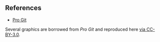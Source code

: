 ##  References

 * [Pro Git](http://git-scm.com/book/en/v2)

Several graphics are borrowed from *Pro Git* and reproduced here [via CC-BY-3.0](https://github.com/git/git-scm.com/blob/694c6933b63b90cbd5ae820e101a42c3f0984492/README.md#license).
